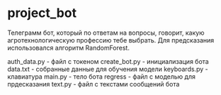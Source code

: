 # project_bot

Телеграмм бот, который по ответам на вопросы, говорит, какую агротехнологическую профессию тебе выбрать.
Для предсказания использовался алгоритм RandomForest.


auth_data.py - файл с токеном
create_bot.py - инициализация бота
data.txt - собранные данные для обучения модели
keyboards.py - клавиатура
main.py - тело бота
regress - файл с моделью для прдесказания
text.py - файл с текстами сообщений бота
